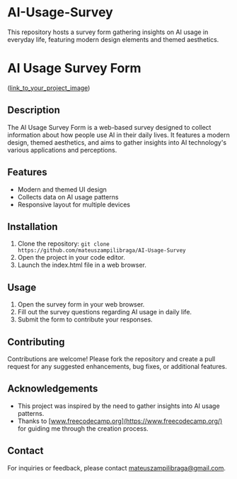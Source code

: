 # AI-Usage-Survey
This repository hosts a survey form gathering insights on AI usage in everyday life, featuring modern design elements and themed aesthetics.
# AI Usage Survey Form

([link_to_your_project_image](https://github.com/mateuszampilibraga/AI-Usage-Survey/blob/main/preview.jpg))

## Description

The AI Usage Survey Form is a web-based survey designed to collect information about how people use AI in their daily lives. It features a modern design, themed aesthetics, and aims to gather insights into AI technology's various applications and perceptions.

## Features

- Modern and themed UI design
- Collects data on AI usage patterns
- Responsive layout for multiple devices

## Installation

1. Clone the repository: `git clone https://github.com/mateuszampilibraga/AI-Usage-Survey`
2. Open the project in your code editor.
3. Launch the index.html file in a web browser.

## Usage

1. Open the survey form in your web browser.
2. Fill out the survey questions regarding AI usage in daily life.
3. Submit the form to contribute your responses.

## Contributing

Contributions are welcome! Please fork the repository and create a pull request for any suggested enhancements, bug fixes, or additional features.

## Acknowledgements

- This project was inspired by the need to gather insights into AI usage patterns.
- Thanks to [www.freecodecamp.org](https://www.freecodecamp.org/) for guiding me through the creation process.

## Contact

For inquiries or feedback, please contact mateuszampilibraga@gmail.com.

